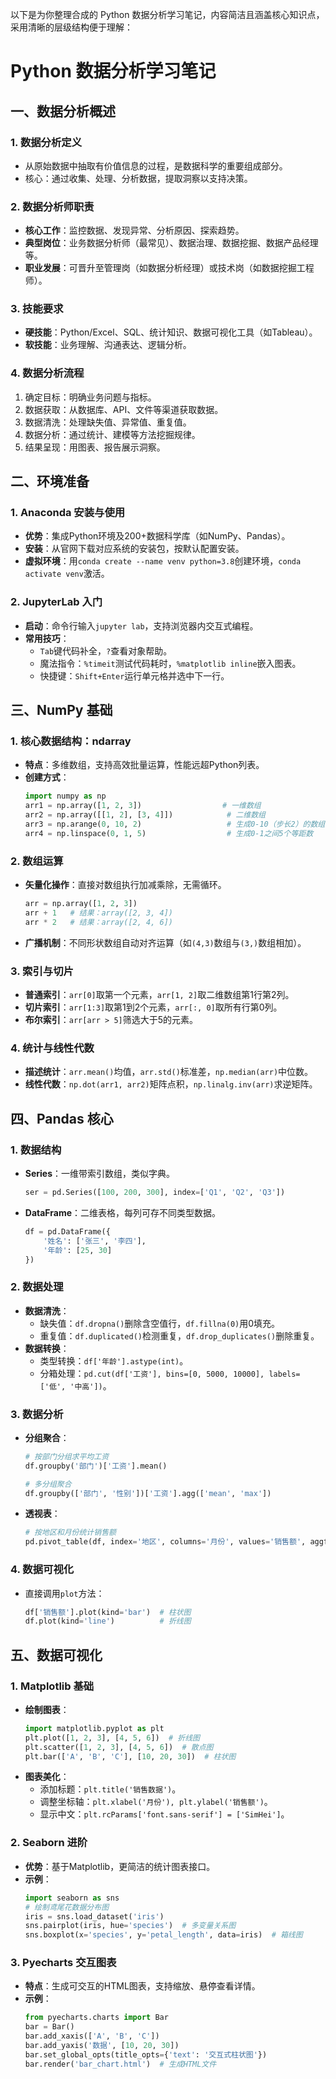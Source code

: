 以下是为你整理合成的 Python 数据分析学习笔记，内容简洁且涵盖核心知识点，采用清晰的层级结构便于理解：


# Python 数据分析学习笔记

## 一、数据分析概述
### 1. 数据分析定义
- 从原始数据中抽取有价值信息的过程，是数据科学的重要组成部分。
- 核心：通过收集、处理、分析数据，提取洞察以支持决策。

### 2. 数据分析师职责
- **核心工作**：监控数据、发现异常、分析原因、探索趋势。
- **典型岗位**：业务数据分析师（最常见）、数据治理、数据挖掘、数据产品经理等。
- **职业发展**：可晋升至管理岗（如数据分析经理）或技术岗（如数据挖掘工程师）。

### 3. 技能要求
- **硬技能**：Python/Excel、SQL、统计知识、数据可视化工具（如Tableau）。
- **软技能**：业务理解、沟通表达、逻辑分析。

### 4. 数据分析流程
1. 确定目标：明确业务问题与指标。
2. 数据获取：从数据库、API、文件等渠道获取数据。
3. 数据清洗：处理缺失值、异常值、重复值。
4. 数据分析：通过统计、建模等方法挖掘规律。
5. 结果呈现：用图表、报告展示洞察。


## 二、环境准备
### 1. Anaconda 安装与使用
- **优势**：集成Python环境及200+数据科学库（如NumPy、Pandas）。
- **安装**：从官网下载对应系统的安装包，按默认配置安装。
- **虚拟环境**：用`conda create --name venv python=3.8`创建环境，`conda activate venv`激活。

### 2. JupyterLab 入门
- **启动**：命令行输入`jupyter lab`，支持浏览器内交互式编程。
- **常用技巧**：
  - `Tab`键代码补全，`?`查看对象帮助。
  - 魔法指令：`%timeit`测试代码耗时，`%matplotlib inline`嵌入图表。
  - 快捷键：`Shift+Enter`运行单元格并选中下一行。


## 三、NumPy 基础
### 1. 核心数据结构：ndarray
- **特点**：多维数组，支持高效批量运算，性能远超Python列表。
- **创建方式**：
  ```python
  import numpy as np
  arr1 = np.array([1, 2, 3])                  # 一维数组
  arr2 = np.array([[1, 2], [3, 4]])            # 二维数组
  arr3 = np.arange(0, 10, 2)                   # 生成0-10（步长2）的数组
  arr4 = np.linspace(0, 1, 5)                  # 生成0-1之间5个等距数
  ```

### 2. 数组运算
- **矢量化操作**：直接对数组执行加减乘除，无需循环。
  ```python
  arr = np.array([1, 2, 3])
  arr + 1   # 结果：array([2, 3, 4])
  arr * 2   # 结果：array([2, 4, 6])
  ```
- **广播机制**：不同形状数组自动对齐运算（如`(4,3)`数组与`(3,)`数组相加）。

### 3. 索引与切片
- **普通索引**：`arr[0]`取第一个元素，`arr[1, 2]`取二维数组第1行第2列。
- **切片索引**：`arr[1:3]`取第1到2个元素，`arr[:, 0]`取所有行第0列。
- **布尔索引**：`arr[arr > 5]`筛选大于5的元素。

### 4. 统计与线性代数
- **描述统计**：`arr.mean()`均值，`arr.std()`标准差，`np.median(arr)`中位数。
- **线性代数**：`np.dot(arr1, arr2)`矩阵点积，`np.linalg.inv(arr)`求逆矩阵。


## 四、Pandas 核心
### 1. 数据结构
- **Series**：一维带索引数组，类似字典。
  ```python
  ser = pd.Series([100, 200, 300], index=['Q1', 'Q2', 'Q3'])
  ```
- **DataFrame**：二维表格，每列可存不同类型数据。
  ```python
  df = pd.DataFrame({
      '姓名': ['张三', '李四'],
      '年龄': [25, 30]
  })
  ```

### 2. 数据处理
- **数据清洗**：
  - 缺失值：`df.dropna()`删除含空值行，`df.fillna(0)`用0填充。
  - 重复值：`df.duplicated()`检测重复，`df.drop_duplicates()`删除重复。
- **数据转换**：
  - 类型转换：`df['年龄'].astype(int)`。
  - 分箱处理：`pd.cut(df['工资'], bins=[0, 5000, 10000], labels=['低', '中高'])`。

### 3. 数据分析
- **分组聚合**：
  ```python
  # 按部门分组求平均工资
  df.groupby('部门')['工资'].mean()
  
  # 多分组聚合
  df.groupby(['部门', '性别'])['工资'].agg(['mean', 'max'])
  ```
- **透视表**：
  ```python
  # 按地区和月份统计销售额
  pd.pivot_table(df, index='地区', columns='月份', values='销售额', aggfunc='sum')
  ```

### 4. 数据可视化
- 直接调用`plot`方法：
  ```python
  df['销售额'].plot(kind='bar')  # 柱状图
  df.plot(kind='line')          # 折线图
  ```


## 五、数据可视化
### 1. Matplotlib 基础
- **绘制图表**：
  ```python
  import matplotlib.pyplot as plt
  plt.plot([1, 2, 3], [4, 5, 6])  # 折线图
  plt.scatter([1, 2, 3], [4, 5, 6])  # 散点图
  plt.bar(['A', 'B', 'C'], [10, 20, 30])  # 柱状图
  ```
- **图表美化**：
  - 添加标题：`plt.title('销售数据')`。
  - 调整坐标轴：`plt.xlabel('月份'), plt.ylabel('销售额')`。
  - 显示中文：`plt.rcParams['font.sans-serif'] = ['SimHei']`。

### 2. Seaborn 进阶
- **优势**：基于Matplotlib，更简洁的统计图表接口。
- **示例**：
  ```python
  import seaborn as sns
  # 绘制鸢尾花数据分布图
  iris = sns.load_dataset('iris')
  sns.pairplot(iris, hue='species')  # 多变量关系图
  sns.boxplot(x='species', y='petal_length', data=iris)  # 箱线图
  ```

### 3. Pyecharts 交互图表
- **特点**：生成可交互的HTML图表，支持缩放、悬停查看详情。
- **示例**：
  ```python
  from pyecharts.charts import Bar
  bar = Bar()
  bar.add_xaxis(['A', 'B', 'C'])
  bar.add_yaxis('数据', [10, 20, 30])
  bar.set_global_opts(title_opts={'text': '交互式柱状图'})
  bar.render('bar_chart.html')  # 生成HTML文件
  ```
